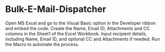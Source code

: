 # Bulk-E-Mail-Dispatcher
Open MS Excel and go to the Visual Basic option in the Developer ribbon and embed the code.
Create the Name, Email ID, Attachments and CC columns in the Sheet1 of the Excel Workbook.
Input recipient details, including Name, Email ID, and optional CC and Attachments if needed.
Run the Macro to automate the process.
